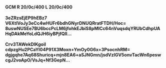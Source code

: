 #### GCM R 20/0c/400 L 20/0c/400
**3eZRzsEjEP9hEBz7**<br/>**V6XtIVoJy3eCc4wHUFr6bdhGNyrDNUQRratFTDH/Hoc=**<br/>**8uswNUSEe7BU6bccPcLM6jfohkEJbiS8pMlCc64nVuqsdqYRUbCdhpUAHqDAkMeYoLdQJH6iyBPjfQII...**<br/><br/>
**Crv3TAWekDlKgoil**<br/>**cdpzgHu2PCaYI04P91X3Moxn+YmOy0G6x+3PsocnhRM=**<br/>**dgjgqhe7Aq68Shuricq+mjn8EA6+aSJNGmn/jsdVzIGV5onvTacWn6peswcgJ2voApO/VsJq+Nf3GepN...**